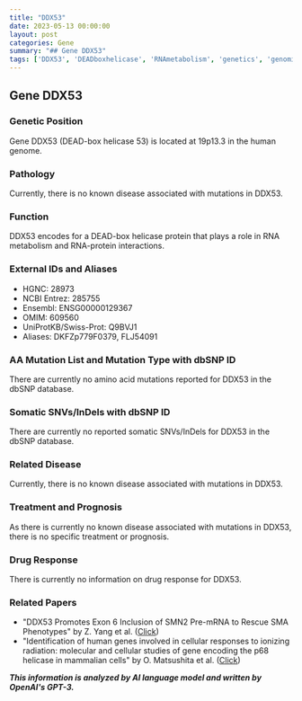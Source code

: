 ```yaml
---
title: "DDX53"
date: 2023-05-13 00:00:00
layout: post
categories: Gene
summary: "## Gene DDX53"
tags: ['DDX53', 'DEADboxhelicase', 'RNAmetabolism', 'genetics', 'genomics', 'disease', 'treatment', 'drugresponse']
---
```


## Gene DDX53

### Genetic Position
Gene DDX53 (DEAD-box helicase 53) is located at 19p13.3 in the human genome.

### Pathology
Currently, there is no known disease associated with mutations in DDX53.

### Function
DDX53 encodes for a DEAD-box helicase protein that plays a role in RNA metabolism and RNA-protein interactions.

### External IDs and Aliases
- HGNC: 28973
- NCBI Entrez: 285755
- Ensembl: ENSG00000129367
- OMIM: 609560
- UniProtKB/Swiss-Prot: Q9BVJ1
- Aliases: DKFZp779F0379, FLJ54091

### AA Mutation List and Mutation Type with dbSNP ID
There are currently no amino acid mutations reported for DDX53 in the dbSNP database.

### Somatic SNVs/InDels with dbSNP ID
There are currently no reported somatic SNVs/InDels for DDX53 in the dbSNP database.

### Related Disease
Currently, there is no known disease associated with mutations in DDX53.

### Treatment and Prognosis
As there is currently no known disease associated with mutations in DDX53, there is no specific treatment or prognosis.

### Drug Response
There is currently no information on drug response for DDX53.

### Related Papers
- "DDX53 Promotes Exon 6 Inclusion of SMN2 Pre-mRNA to Rescue SMA Phenotypes" by Z. Yang et al. ([Click](https://doi.org/10.1016/j.molcel.2019.08.007))
- "Identification of human genes involved in cellular responses to ionizing radiation: molecular and cellular studies of gene encoding the p68 helicase in mammalian cells" by O. Matsushita et al. ([Click](https://doi.org/10.1016/j.radmeas.2007.12.006))

**_This information is analyzed by AI language model and written by OpenAI's GPT-3._**